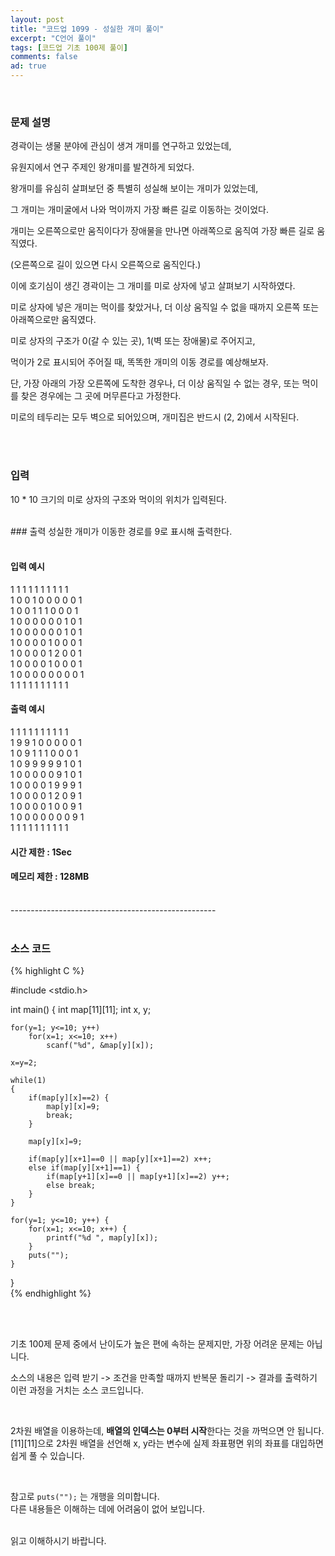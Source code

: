 ```yaml
---
layout: post
title: "코드업 1099 - 성실한 개미 풀이"
excerpt: "C언어 풀이"
tags: [코드업 기초 100제 풀이]
comments: false
ad: true
---
```

 

<br/>

### 문제 설명  

경곽이는 생물 분야에 관심이 생겨 개미를 연구하고 있었는데,

유원지에서 연구 주제인 왕개미를 발견하게 되었다.

왕개미를 유심히 살펴보던 중 특별히 성실해 보이는 개미가 있었는데,

그 개미는 개미굴에서 나와 먹이까지 가장 빠른 길로 이동하는 것이었다.

개미는 오른쪽으로만 움직이다가 장애물을 만나면 아래쪽으로 움직여 가장 빠른 길로 움직였다.

(오른쪽으로 길이 있으면 다시 오른쪽으로 움직인다.)

이에 호기심이 생긴 경곽이는 그 개미를 미로 상자에 넣고 살펴보기 시작하였다.

미로 상자에 넣은 개미는 먹이를 찾았거나, 더 이상 움직일 수 없을 때까지 오른쪽 또는 아래쪽으로만 움직였다.

미로 상자의 구조가 0(갈 수 있는 곳), 1(벽 또는 장애물)로 주어지고,

먹이가 2로 표시되어 주어질 때, 똑똑한 개미의 이동 경로를 예상해보자.

단, 가장 아래의 가장 오른쪽에 도착한 경우나, 더 이상 움직일 수 없는 경우, 또는 먹이를 찾은 경우에는 그 곳에 머무른다고 가정한다.

미로의 테두리는 모두 벽으로 되어있으며, 개미집은 반드시 (2, 2)에서 시작된다.

<br/>
<br/>

### 입력
10 * 10 크기의 미로 상자의 구조와 먹이의 위치가 입력된다.

<br/>
### 출력
성실한 개미가 이동한 경로를 9로 표시해 출력한다.

<br/>
<br/>

#### 입력 예시
1 1 1 1 1 1 1 1 1 1  
1 0 0 1 0 0 0 0 0 1  
1 0 0 1 1 1 0 0 0 1  
1 0 0 0 0 0 0 1 0 1  
1 0 0 0 0 0 0 1 0 1  
1 0 0 0 0 1 0 0 0 1  
1 0 0 0 0 1 2 0 0 1  
1 0 0 0 0 1 0 0 0 1  
1 0 0 0 0 0 0 0 0 1  
1 1 1 1 1 1 1 1 1 1  

#### 출력 예시
1 1 1 1 1 1 1 1 1 1   
1 9 9 1 0 0 0 0 0 1  
1 0 9 1 1 1 0 0 0 1  
1 0 9 9 9 9 9 1 0 1  
1 0 0 0 0 0 9 1 0 1  
1 0 0 0 0 1 9 9 9 1  
1 0 0 0 0 1 2 0 9 1  
1 0 0 0 0 1 0 0 9 1  
1 0 0 0 0 0 0 0 9 1  
1 1 1 1 1 1 1 1 1 1  

#### 시간 제한 : 1Sec
#### 메모리 제한 : 128MB

<br/>
---------------------------------------------------
<br/>
<br/>

### 소스 코드

{% highlight C %}

#include <stdio.h>

int main()
{
    int map[11][11];
    int x, y;
    
    for(y=1; y<=10; y++)
        for(x=1; x<=10; x++)
            scanf("%d", &map[y][x]);
    
    x=y=2;
    
    while(1)
    {
        if(map[y][x]==2) {
            map[y][x]=9;
            break;
        }
        
        map[y][x]=9;
        
        if(map[y][x+1]==0 || map[y][x+1]==2) x++;
        else if(map[y][x+1]==1) {
            if(map[y+1][x]==0 || map[y+1][x]==2) y++;
            else break;
        }
    }
    
    for(y=1; y<=10; y++) {
        for(x=1; x<=10; x++) {
            printf("%d ", map[y][x]);
        }
        puts("");
    }
    
}  
{% endhighlight %}

<br/>
<br/>

기초 100제 문제 중에서 난이도가 높은 편에 속하는 문제지만, 가장 어려운 문제는 아닙니다.  

소스의 내용은 
입력 받기 -> 조건을 만족할 때까지 반복문 돌리기 -> 결과를 출력하기
이런 과정을 거치는 소스 코드입니다.

<br/>

2차원 배열을 이용하는데, **배열의 인덱스는 0부터 시작**한다는 것을 까먹으면 안 됩니다.
[11][11]으로 2차원 배열을 선언해 x, y라는 변수에 실제 좌표평면 위의 좌표를 대입하면 쉽게 풀 수 있습니다.

<br/>

참고로 ```puts("");``` 는 개행을 의미합니다.  
다른 내용들은 이해하는 데에 어려움이 없어 보입니다.

<br/>
읽고 이해하시기 바랍니다.


<br/>
<br/>

<div id="search" style="display:none">코드업/Codeup/Codeup OJ/코드업 1099/코드업 성실한 개미/codeup 1099/codeup 성실한 개미/코드업 문제/프로그래밍 문제</div>
